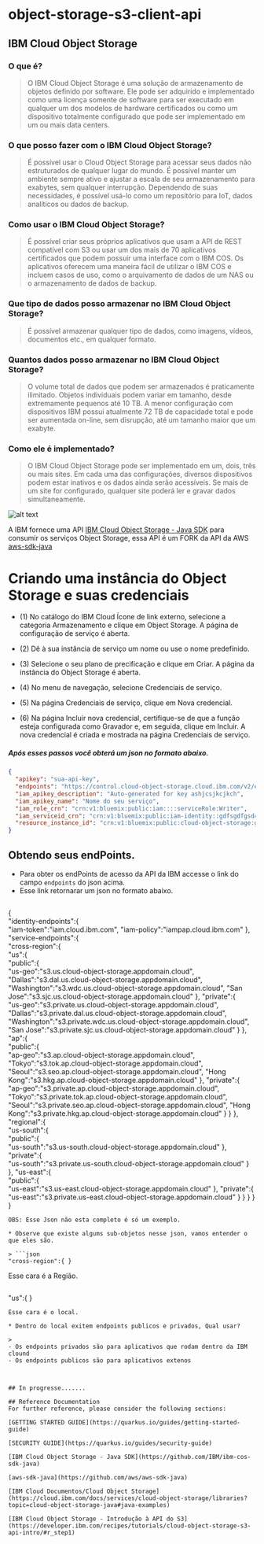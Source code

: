 # object-storage-s3-client-api


## IBM Cloud Object Storage

### O que é?

> O IBM Cloud Object Storage é uma solução de armazenamento de objetos definido por software. Ele pode ser adquirido e implementado como uma licença somente de software para ser executado em qualquer um dos modelos de hardware certificados ou como um dispositivo totalmente configurado que pode ser implementado em um ou mais data centers.


### O que posso fazer com o IBM Cloud Object Storage?

> É possível usar o Cloud Object Storage para acessar seus dados não estruturados de qualquer lugar do mundo. É possível manter um ambiente sempre ativo e ajustar a escala de seu armazenamento para exabytes, sem qualquer interrupção. Dependendo de suas necessidades, é possível usá-lo como um repositório para IoT, dados analíticos ou dados de backup.


### Como usar o IBM Cloud Object Storage?

> É possível criar seus próprios aplicativos que usam a API de REST compatível com S3 ou usar um dos mais de 70 aplicativos certificados que podem possuir uma interface com o IBM COS. Os aplicativos oferecem uma maneira fácil de utilizar o IBM COS e incluem casos de uso, como o arquivamento de dados de um NAS ou o armazenamento de dados de backup.


### Que tipo de dados posso armazenar no IBM Cloud Object Storage?

> É possível armazenar qualquer tipo de dados, como imagens, vídeos, documentos etc., em qualquer formato.


### Quantos dados posso armazenar no IBM Cloud Object Storage?

> O volume total de dados que podem ser armazenados é praticamente ilimitado. Objetos individuais podem variar em tamanho, desde extremamente pequenos até 10 TB. A menor configuração com dispositivos IBM possui atualmente 72 TB de capacidade total e pode ser aumentada on-line, sem disrupção, até um tamanho maior que um exabyte.


### Como ele é implementado?

> O IBM Cloud Object Storage pode ser implementado em um, dois, três ou mais sites. Em cada uma das configurações, diversos dispositivos podem estar inativos e os dados ainda serão acessíveis. Se mais de um site for configurado, qualquer site poderá ler e gravar dados simultaneamente.

![alt text](http://www.ibm.com/cloud-computing/images/cloud/cleversafe-objectstorage.png)

 A IBM fornece uma API [IBM Cloud Object Storage - Java SDK](https://github.com/IBM/ibm-cos-sdk-java) para consumir os serviços Object Storage, essa API é um FORK da API da AWS [aws-sdk-java](https://github.com/aws/aws-sdk-java)

# Criando uma instância do Object Storage e suas credenciais 
* (1) No catálogo do IBM Cloud Ícone de link externo, selecione a categoria Armazenamento e clique em Object Storage. A página de configuração de serviço é aberta.

* (2) Dê à sua instância de serviço um nome ou use o nome predefinido.

* (3) Selecione o seu plano de precificação e clique em Criar. A página da instância do Object Storage é aberta.

* (4) No menu de navegação, selecione Credenciais de serviço.

* (5) Na página Credenciais de serviço, clique em Nova credencial.

* (6) Na página Incluir nova credencial, certifique-se de que a função esteja configurada como Gravador e, em seguida, clique em Incluir. A nova credencial é criada e mostrada na página Credenciais de serviço.

##### Após esses passos você obterá um json no formato abaixo.

```json
{
  "apikey": "sua-api-key",
  "endpoints": "https://control.cloud-object-storage.cloud.ibm.com/v2/endpoints",
  "iam_apikey_description": "Auto-generated for key ashjcsjkcjkch",
  "iam_apikey_name": "Nome do seu serviço",
  "iam_role_crn": "crn:v1:bluemix:public:iam::::serviceRole:Writer",
  "iam_serviceid_crn": "crn:v1:bluemix:public:iam-identity::gdfsgdfgsd4543::serviceid:ServiceId-hgrgfdfd-c7c8-4c19-4terggegs",
  "resource_instance_id": "crn:v1:bluemix:public:cloud-object-storage:global:a/rgsdg4t434354:fdsfds-6dae-471b-8e60-fgrewt534t::"
}

```
## Obtendo seus endPoints.

* Para obter os endPoints de acesso da API da IBM accesse o link do campo `endpoints` do json acima.
* Esse link retornarar um json no formato abaixo.

> ```json
{  
   "identity-endpoints":{  
      "iam-token":"iam.cloud.ibm.com",
      "iam-policy":"iampap.cloud.ibm.com"
   },
   "service-endpoints":{  
      "cross-region":{  
         "us":{  
            "public":{  
               "us-geo":"s3.us.cloud-object-storage.appdomain.cloud",
               "Dallas":"s3.dal.us.cloud-object-storage.appdomain.cloud",
               "Washington":"s3.wdc.us.cloud-object-storage.appdomain.cloud",
               "San Jose":"s3.sjc.us.cloud-object-storage.appdomain.cloud"
            },
            "private":{  
               "us-geo":"s3.private.us.cloud-object-storage.appdomain.cloud",
               "Dallas":"s3.private.dal.us.cloud-object-storage.appdomain.cloud",
               "Washington":"s3.private.wdc.us.cloud-object-storage.appdomain.cloud",
               "San Jose":"s3.private.sjc.us.cloud-object-storage.appdomain.cloud"
            }
         },
         "ap":{  
            "public":{  
               "ap-geo":"s3.ap.cloud-object-storage.appdomain.cloud",
               "Tokyo":"s3.tok.ap.cloud-object-storage.appdomain.cloud",
               "Seoul":"s3.seo.ap.cloud-object-storage.appdomain.cloud",
               "Hong Kong":"s3.hkg.ap.cloud-object-storage.appdomain.cloud"
            },
            "private":{  
               "ap-geo":"s3.private.ap.cloud-object-storage.appdomain.cloud",
               "Tokyo":"s3.private.tok.ap.cloud-object-storage.appdomain.cloud",
               "Seoul":"s3.private.seo.ap.cloud-object-storage.appdomain.cloud",
               "Hong Kong":"s3.private.hkg.ap.cloud-object-storage.appdomain.cloud"
            }
         }
      },
      "regional":{  
         "us-south":{  
            "public":{  
               "us-south":"s3.us-south.cloud-object-storage.appdomain.cloud"
            },
            "private":{  
               "us-south":"s3.private.us-south.cloud-object-storage.appdomain.cloud"
            }
         },
         "us-east":{  
            "public":{  
               "us-east":"s3.us-east.cloud-object-storage.appdomain.cloud"
            },
            "private":{  
               "us-east":"s3.private.us-east.cloud-object-storage.appdomain.cloud"
            }
         }
      }
   }
}
```
OBS: Esse Json não esta completo é só um exemplo.

* Observe que existe algums sub-objetos nesse json, vamos entender o que eles são.

> ```json
"cross-region":{ }
``` 
Esse cara é a Região.

> ```json
 "us":{ }
```
Esse cara é o local.

* Dentro do local exitem endpoints publicos e privados, Qual usar?

> 
- Os endpoints privados são para aplicativos que rodam dentro da IBM clound
- Os endpoints publicos são para aplicativos extenos 



## In progresse.......

## Reference Documentation
For further reference, please consider the following sections:

[GETTING STARTED GUIDE](https://quarkus.io/guides/getting-started-guide)

[SECURITY GUIDE](https://quarkus.io/guides/security-guide)

[IBM Cloud Object Storage - Java SDK](https://github.com/IBM/ibm-cos-sdk-java)

[aws-sdk-java](https://github.com/aws/aws-sdk-java)

[IBM Cloud Documentos/Cloud Object Storage](https://cloud.ibm.com/docs/services/cloud-object-storage/libraries?topic=cloud-object-storage-java#java-examples)

[IBM Cloud Object Storage - Introdução à API do S3](https://developer.ibm.com/recipes/tutorials/cloud-object-storage-s3-api-intro/#r_step1)
